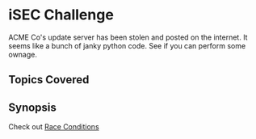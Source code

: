 # iSEC Challenge
ACME Co's update server has been stolen and posted on the internet. It seems like a bunch of janky python code.  See if you can perform some ownage.

## Topics Covered

## Synopsis

Check out [Race Conditions](https://en.wikipedia.org/wiki/Race_condition)
